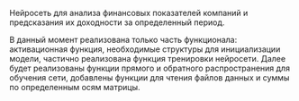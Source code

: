 Нейросеть для анализа финансовых показателей компаний и предсказания их доходности за определенный период.

В данный момент реализована только часть функционала: активационная функция, необходимые структуры для инициализации модели, частично реализована функция тренировки нейросети.
Далее будет реализованы функции прямого и обратного распространения для обучения сети, добавлены функции для чтения файлов данных и суммы по определенным осям матрицы.
